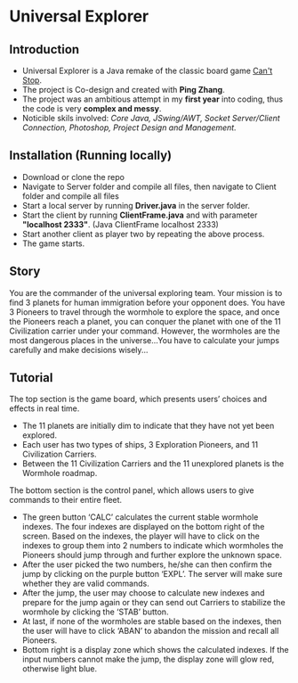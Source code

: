 # Universal Explorer

## Introduction
   - Universal Explorer is a Java remake of the classic board game [Can't Stop](https://en.wikipedia.org/wiki/Can%27t_Stop_(board_game)).
   - The project is Co-design and created with **Ping Zhang**.
   - The project was an ambitious attempt in my **first year** into coding, thus the code is very **complex and messy**.
   - Noticible skils involved: *Core Java, JSwing/AWT, Socket Server/Client Connection, Photoshop, Project Design and Management.*
   
## Installation (Running locally)
   - Download or clone the repo
   - Navigate to Server folder and compile all files, then navigate to Client folder and compile all files
   - Start a local server by running **Driver.java** in the server folder.
   - Start the client by running **ClientFrame.java** and with parameter **"localhost 2333"**. (Java ClientFrame localhost 2333)
   - Start another client as player two by repeating the above process.
   - The game starts.
   
## Story
You are the commander of the universal exploring team. Your mission is to find 3 planets for human immigration before your opponent does. You have  3 Pioneers to travel through the wormhole to explore the space, and once the Pioneers reach a planet, you can conquer the planet with one of the 11 Civilization carrier under your command. However, the wormholes are the most dangerous places in the universe...You have to calculate your jumps carefully and make decisions wisely... 


## Tutorial
The top section is the game board, which presents users’ choices and effects in real time. 
- The 11 planets are initially dim to indicate that they have not yet been explored. 
- Each user has two types of ships, 3 Exploration Pioneers, and 11 Civilization Carriers.
- Between the 11 Civilization Carriers and the 11 unexplored planets is the Wormhole roadmap.


The bottom section is the control panel, which allows users to give commands to their entire fleet.
- The green button ‘CALC’ calculates the current stable wormhole indexes. The four indexes are displayed on the bottom right of the screen. Based on the indexes, the player will have to click on the indexes to group them into 2 numbers to indicate which wormholes the Pioneers should jump through and further explore the unknown space. 
- After the user picked the two numbers, he/she can then confirm the jump by clicking on the purple button ‘EXPL’. The server will make sure whether they are valid commands. 
- After the jump, the user may choose to calculate new indexes and prepare for the jump again or they can send out Carriers to stabilize the wormhole by clicking the ‘STAB’ button. 
- At last, if none of the wormholes are stable based on the indexes, then the user will have to click ‘ABAN’ to abandon the mission and recall all Pioneers.
- Bottom right is a display zone which shows the calculated indexes. If the input numbers cannot make the jump, the display zone will glow red, otherwise light blue.
